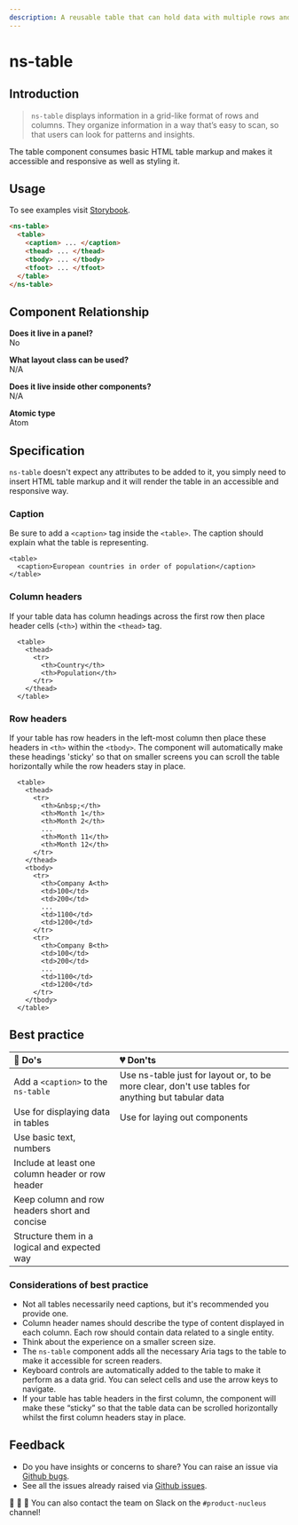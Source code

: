 ```yaml
---
description: A reusable table that can hold data with multiple rows and multiple columns.
---
```


# ns-table

## Introduction

> `ns-table` displays information in a grid-like format of rows and columns. They organize information in a way that’s easy to scan, so that users can look for patterns and insights.

The table component consumes basic HTML table markup and makes it accessible and responsive as well as styling it.


## Usage

To see examples visit [Storybook](https://nucleus.bgdigital.xyz/demo/index.html?path=/story/ns-table).

```html
<ns-table>
  <table>
    <caption> ... </caption>
    <thead> ... </thead>
    <tbody> ... </tbody>
    <tfoot> ... </tfoot>
  </table>
</ns-table>
```

## Component Relationship

**Does it live in a panel?**  
No

**What layout class can be used?**  
N/A

**Does it live inside other components?**  
N/A

**Atomic type**  
Atom

## Specification

`ns-table` doesn't expect any attributes to be added to it, you simply need to insert HTML table markup and it will render the table in an accessible and responsive way.

### Caption

Be sure to add a `<caption>` tag inside the `<table>`.  The caption should explain what the table is representing.
  
  ```
  <table>
    <caption>European countries in order of population</caption>
  </table>
  ```
  
### Column headers
If your table data has column headings across the first row then place header cells (`<th>`) within the `<thead>` tag.

```
  <table>
    <thead>
      <tr>
        <th>Country</th>
        <th>Population</th>
      </tr>
    </thead>
  </table>
```

### Row headers
If your table has row headers in the left-most column then place these headers in `<th>` within the `<tbody>`.  The component will automatically make these headings 'sticky' so that on smaller screens you can scroll the table horizontally while the row headers stay in place.

```
  <table>
    <thead>
      <tr>
        <th>&nbsp;</th>
        <th>Month 1</th>
        <th>Month 2</th>
        ...
        <th>Month 11</th>
        <th>Month 12</th>
      </tr>
    </thead>
    <tbody>
      <tr>
        <th>Company A<th>
        <td>100</td>
        <td>200</td>
        ...
        <td>1100</td>
        <td>1200</td>
      </tr>
      <tr>
        <th>Company B<th>
        <td>100</td>
        <td>200</td>
        ...
        <td>1100</td>
        <td>1200</td>
      </tr>
    </tbody>
  </table>
```

## Best practice

| 💚 Do's | 💔 Don'ts |
| :--- | :--- |
| Add a `<caption>` to the `ns-table` | Use ns-table just for layout or, to be more clear, don't use tables for anything but tabular data |
| Use for displaying data in tables | Use for laying out components |
| Use basic text, numbers | |
| Include at least one column header or row header | |
| Keep column and row headers short and concise | |
| Structure them in a logical and expected way | |


### Considerations of best practice
  
* Not all tables necessarily need captions, but it's recommended you provide one.
* Column header names should describe the type of content displayed in each column. Each row should contain data related to a single entity.
* Think about the experience on a smaller screen size. 
* The `ns-table` component adds all the necessary Aria tags to the table to make it accessible for screen readers.
* Keyboard controls are automatically added to the table to make it perform as a data grid.  You can select cells and use the arrow keys to navigate.
* If your table has table headers <th> in the first column, the component will make these “sticky” so that the table data can be scrolled horizontally whilst the first column headers stay in place.


## Feedback

* Do you have insights or concerns to share? You can raise an issue via [Github bugs](https://github.com/ConnectedHomes/nucleus/issues/new?assignees=&labels=Bug&template=a--bug-report.md&title=[bug]%20ns-table).
* See all the issues already raised via [Github issues](https://github.com/connectedHomes/nucleus/issues?utf8=%E2%9C%93&q=is%3Aopen+is%3Aissue+label%3ABug+ns-table).

💩 🎉 🦄 You can also contact the team on Slack on the `#product-nucleus` channel!
